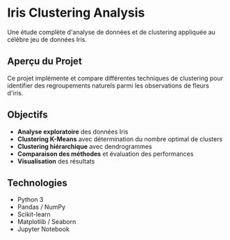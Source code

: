 #  Iris Clustering Analysis

Une étude complète d'analyse de données et de clustering appliquée au célèbre jeu de données Iris.

##  Aperçu du Projet

Ce projet implémente et compare différentes techniques de clustering pour identifier des regroupements naturels parmi les observations de fleurs d'iris.

##  Objectifs

- **Analyse exploratoire** des données Iris
- **Clustering K-Means** avec détermination du nombre optimal de clusters
- **Clustering hiérarchique** avec dendrogrammes
- **Comparaison des méthodes** et évaluation des performances
- **Visualisation** des résultats

##  Technologies

- Python 3
- Pandas / NumPy
- Scikit-learn
- Matplotlib / Seaborn
- Jupyter Notebook
  

